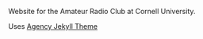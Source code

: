 Website for the Amateur Radio Club at Cornell University.

Uses [Agency Jekyll Theme](https://github.com/raviriley/agency-jekyll-theme-starter)

